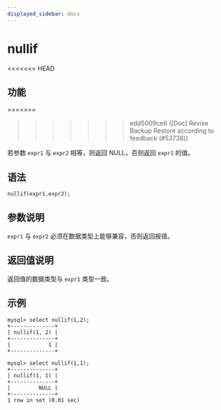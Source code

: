```yaml
---
displayed_sidebar: docs
---
```


# nullif

<<<<<<< HEAD
## 功能
=======

>>>>>>> edd5009ce6 ([Doc] Revise Backup Restore according to feedback (#53738))

若参数 `expr1` 与 `expr2` 相等，则返回 NULL，否则返回 `expr1` 的值。

## 语法

```Haskell
nullif(expr1,expr2);
```

## 参数说明

`expr1` 与 `expr2` 必须在数据类型上能够兼容，否则返回报错。

## 返回值说明

返回值的数据类型与 `expr1` 类型一致。

## 示例

```Plain Text
mysql> select nullif(1,2);
+--------------+
| nullif(1, 2) |
+--------------+
|            1 |
+--------------+

mysql> select nullif(1,1);
+--------------+
| nullif(1, 1) |
+--------------+
|         NULL |
+--------------+
1 row in set (0.01 sec)
```
